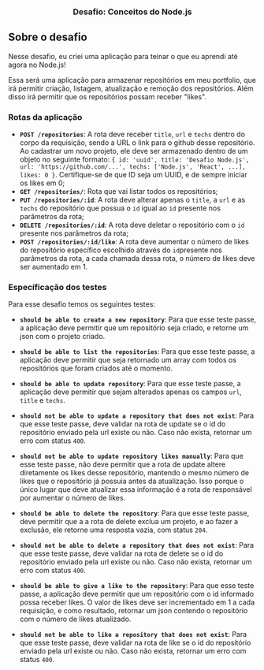 <h3 align="center">
  Desafio: Conceitos do Node.js
</h3>

## Sobre o desafio

Nesse desafio, eu criei uma aplicação para teinar o que eu aprendi até agora no Node.js!

Essa será uma aplicação para armazenar repositórios em meu portfolio, que irá permitir criação, listagem, atualização e remoção dos repositórios. Além disso irá permitir que os repositórios possam receber "likes".

### Rotas da aplicação
- **`POST /repositories`**: A rota deve receber `title`, `url` e `techs` dentro do corpo da requisição, sendo a URL o link para o github desse repositório. Ao cadastrar um novo projeto, ele deve ser armazenado dentro de um objeto no seguinte formato: `{ id: 'uuid', title: 'Desafio Node.js', url: 'https://github.com/...', techs: ['Node.js', 'React', ...], likes: 0 }`. Certifique-se de que ID seja um UUID, e de sempre iniciar os likes em 0;
- **`GET /repositories/`**: Rota que vai listar todos os repositórios;
- **`PUT /repositories/:id`**: A rota deve alterar apenas o `title`, a `url` e as `techs` do repositório que possua o `id` igual ao `id` presente nos parâmetros da rota;
- **`DELETE /repositories/:id`**: A rota deve deletar o repositório com o `id` presente nos parâmetros da rota;
- **`POST /repositories/:id/like`**: A rota deve aumentar o número de likes do repositório específico escolhido através do `id`presente nos parâmetros da rota, a cada chamada dessa rota, o número de likes deve ser aumentado em 1.

### Específicação dos testes

Para esse desafio temos os seguintes testes:

- **`should be able to create a new repository`**: Para que esse teste passe, a aplicação deve permitir que um repositório seja criado, e retorne um json com o projeto criado.

- **`should be able to list the repositories`**: Para que esse teste passe, a aplicação deve permitir que seja retornado um array com todos os repositórios que foram criados até o momento.

- **`should be able to update repository`**: Para que esse teste passe, a aplicação deve permitir que sejam alterados apenas os campos `url`, `title` e `techs`.

- **`should not be able to update a repository that does not exist`**: Para que esse teste passe, deve validar na rota de update se o id do repositório enviado pela url existe ou não. Caso não exista, retornar um erro com status `400`.

- **`should not be able to update repository likes manually`**: Para que esse teste passe, não deve permitir que a rota de update altere diretamente os likes desse repositório, mantendo o mesmo número de likes que o repositório já possuia antes da atualização. Isso porque o único lugar que deve atualizar essa informação é a rota de responsável por aumentar o número de likes.

- **`should be able to delete the repository`**: Para que esse teste passe, deve permitir que a a rota de delete exclua um projeto, e ao fazer a exclusão, ele retorne uma resposta vazia, com status `204`.

- **`should not be able to delete a repository that does not exist`**: Para que esse teste passe, deve validar na rota de delete se o id do repositório enviado pela url existe ou não. Caso não exista, retornar um erro com status `400`.

- **`should be able to give a like to the repository`**: Para que esse teste passe, a aplicação deve permitir que um repositório com o id informado possa receber likes. O valor de likes deve ser incrementado em 1 a cada requisição, e como resultado, retornar um json contendo o repositório com o número de likes atualizado.

- **`should not be able to like a repository that does not exist`**: Para que esse teste passe, deve validar na rota de like se o id do repositório enviado pela url existe ou não. Caso não exista, retornar um erro com status `400`.